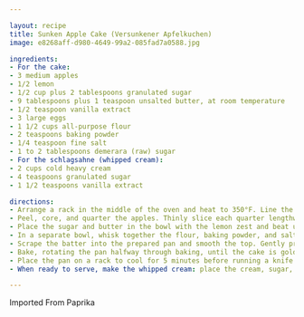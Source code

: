 ```yaml
---

layout: recipe
title: Sunken Apple Cake (Versunkener Apfelkuchen)
image: e8268aff-d980-4649-99a2-085fad7a0588.jpg

ingredients:
- For the cake:
- 3 medium apples
- 1/2 lemon
- 1/2 cup plus 2 tablespoons granulated sugar
- 9 tablespoons plus 1 teaspoon unsalted butter, at room temperature
- 1/2 teaspoon vanilla extract
- 3 large eggs
- 1 1/2 cups all-purpose flour
- 2 teaspoons baking powder
- 1/4 teaspoon fine salt
- 1 to 2 tablespoons demerara (raw) sugar
- For the schlagsahne (whipped cream):
- 2 cups cold heavy cream
- 4 teaspoons granulated sugar
- 1 1/2 teaspoons vanilla extract

directions:
- Arrange a rack in the middle of the oven and heat to 350°F. Line the bottom of a 9-inch springform pan with parchment paper; set aside.
- Peel, core, and quarter the apples. Thinly slice each quarter lengthwise without cutting all the way through to the core side, leaving the quarter hinged together. Finely grate the zest of the lemon into the bowl of a stand mixer fitted with the paddle attachment and set aside; save the lemon half.
- Place the sugar and butter in the bowl with the lemon zest and beat until light and fluffy. Stop the machine and scrape down the sides; add the vanilla extract and 1 of the eggs. Beat until combined before adding the second egg. Beat until combined and then add the third egg. Scrape down the sides. Beat until combined.
- In a separate bowl, whisk together the flour, baking powder, and salt. With the mixer on low speed, beat in the flour mixture until just combined, and beat in the juice from the reserved lemon half. Scrape down the sides with a spatula and give the batter one last mix by hand.
- Scrape the batter into the prepared pan and smooth the top. Gently press the apple quarters into the batter, core-side down, leaving only a bit of space between each quarter. If you have any apple left over, break off slices and insert them into any open space available. Sprinkle the top evenly with the demerara sugar.
- Bake, rotating the pan halfway through baking, until the cake is golden-brown and a tester inserted into the cake (not apple) comes out clean, 35 to 40 minutes.
- Place the pan on a rack to cool for 5 minutes before running a knife around the edge and removing the springform ring. Let cool to room temperature.
- When ready to serve, make the whipped cream: place the cream, sugar, and vanilla in the bowl of a stand mixer fitted with the whisk attachment. (Alternatively, use a large bowl and hand mixer.) Beat on medium-high speed until stiff peaks form. Serve the cake at room temperature with a spoonful of the whipped cream.

---
```

Imported From Paprika